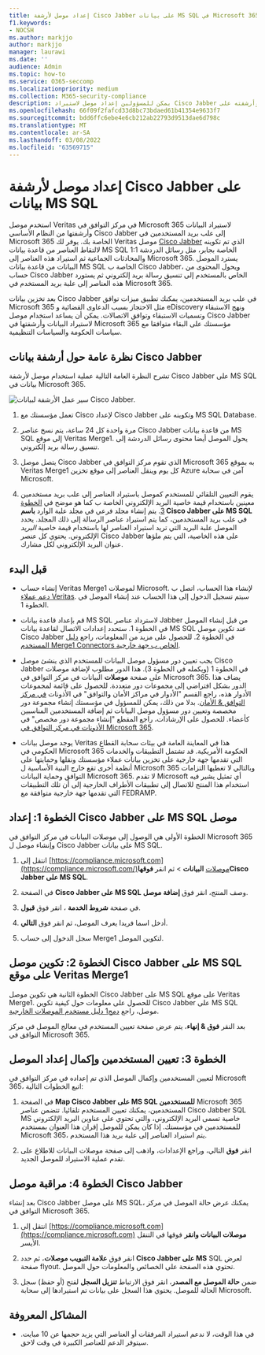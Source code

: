```yaml
---
title: إعداد موصل لأرشفة Cisco Jabber على بيانات MS SQL في Microsoft 365
f1.keywords:
- NOCSH
ms.author: markjjo
author: markjjo
manager: laurawi
ms.date: ''
audience: Admin
ms.topic: how-to
ms.service: O365-seccomp
ms.localizationpriority: medium
ms.collection: M365-security-compliance
description: يمكن للمسؤولين إعداد موصل لاستيراد Cisco Jabber وأرشفته على MS SQL من Veritas في Microsoft 365. يتيح لك هذا الموصل أرشفة البيانات من مصادر بيانات جهة خارجية في Microsoft 365. بعد أرشفة هذه البيانات، يمكنك استخدام ميزات التوافق مثل احتجاز قانوني والبحث في المحتوى ونهج الاستبقاء لإدارة بيانات جهة خارجية.
ms.openlocfilehash: 66f09f2fafcd33d8bc73bdaed61b41354e9633f7
ms.sourcegitcommit: bdd6ffc6ebe4e6cb212ab22793d9513dae6d798c
ms.translationtype: MT
ms.contentlocale: ar-SA
ms.lasthandoff: 03/08/2022
ms.locfileid: "63569715"
---
```

# <a name="set-up-a-connector-to-archive-cisco-jabber-on-ms-sql-data"></a>إعداد موصل لأرشفة Cisco Jabber على بيانات MS SQL

استخدم موصل Veritas في مركز التوافق في Microsoft 365 لاستيراد البيانات وأرشفتها من النظام الأساسي Cisco Jabber إلى علب بريد المستخدمين في Microsoft 365 الخاصة بك. يوفر لك Veritas موصل [Cisco Jabber](https://globanet.com/jabber/) الذي تم تكوينه لالتقاط العناصر من قاعدة بيانات MS SQL الخاصة بجابر، مثل رسائل الدردشة 1:1 والمحادثات الجماعية ثم استيراد هذه العناصر إلى Microsoft 365. يسترد الموصل البيانات من قاعدة بيانات MS SQL الخاصة ب Cisco Jabber، ويحول المحتوى من حساب Cisco Jabber الخاص بالمستخدم إلى تنسيق رسالة بريد إلكتروني ثم يستورد هذه العناصر إلى علبة بريد المستخدم في Microsoft 365.

بعد تخزين بيانات Cisco Jabber في علب بريد المستخدمين، يمكنك تطبيق ميزات توافق Microsoft 365 مثل الاحتجاز بسبب الدعاوى القضائية و eDiscovery ونهج الاستبقاء وتسميات الاستبقاء وتوافق الاتصالات. يمكن أن يساعد استخدام موصل Cisco Jabber لاستيراد البيانات وأرشفتها في Microsoft 365 مؤسستك على البقاء متوافقا مع سياسات الحكومة والسياسات التنظيمية.

## <a name="overview-of-archiving-cisco-jabber-data"></a>نظرة عامة حول أرشفة بيانات Cisco Jabber

تشرح النظرة العامة التالية عملية استخدام موصل لأرشفة Cisco Jabber على MS SQL بيانات في Microsoft 365.

![سير عمل الأرشفة لبيانات Cisco Jabber.](../media/CiscoJabberonMSSQLConnectorWorkflow.png)

1. تعمل مؤسستك مع Cisco لإعداد Cisco Jabber وتكوينه على MS SQL Database.

2. مرة واحدة كل 24 ساعة، يتم نسخ عناصر Cisco Jabber من قاعدة بيانات MS SQL إلى موقع Veritas Merge1. يحول الموصل أيضا محتوى رسائل الدردشة إلى تنسيق رسالة بريد إلكتروني.

3. يتصل موصل Cisco Jabber الذي تقوم مركز التوافق في Microsoft 365 به بموقع Veritas Merge1 كل يوم وينقل العناصر إلى موقع تخزين Azure آمن في سحابة Microsoft.

4. يقوم التعيين التلقائي للمستخدم كموصل باستيراد العناصر إلى علب بريد مستخدمين معينين باستخدام قيمة خاصية البريد الإلكتروني الخاصة  ب كما هو موضح في [الخطوة 3](#step-3-map-users-and-complete-the-connector-setup). يتم إنشاء مجلد فرعي في مجلد علبة الوارد **باسم Cisco Jabber على MS SQL** في علب بريد المستخدمين، كما يتم استيراد عناصر الرسالة إلى ذلك المجلد. يحدد الموصل علبة البريد التي تريد استيراد العناصر لها باستخدام قيمة خاصية *البريد* الإلكتروني. يحتوي كل عنصر Cisco Jabber على هذه الخاصية، التي يتم ملؤها عنوان البريد الإلكتروني لكل مشارك.

## <a name="before-you-begin"></a>قبل البدء

- إنشاء حساب Veritas Merge1 لموصلات Microsoft. لإنشاء هذا الحساب، اتصل ب [دعم عملاء Veritas](https://www.veritas.com/content/support/). سيتم تسجيل الدخول إلى هذا الحساب عند إنشاء الموصل في الخطوة 1.

- قم بإعداد قاعدة بيانات MS SQL لاسترداد عناصر Jabber من قبل إنشاء الموصل في الخطوة 1. ستحدد إعدادات الاتصال لقاعدة بيانات MS SQL عند تكوين موصل Cisco Jabber في الخطوة 2. للحصول على مزيد من المعلومات، راجع [دليل المستخدم Merge1 Connectors الخاص ب جهة خارجية](https://docs.ms.merge1.globanetportal.com/Merge1%20Third-Party%20Connectors%20Cisco%20Jabber%20on%20MS%20SQL%20User%20Guide%20.pdf).

- يجب تعيين دور مسؤول موصل البيانات للمستخدم الذي ينشئ موصل Cisco Jabber في الخطوة 1 (ويكمله في الخطوة 3). هذا الدور مطلوب لإضافة موصلات على صفحة **موصلات** البيانات في مركز التوافق في Microsoft 365. يضاف هذا الدور بشكل افتراضي إلى مجموعات دور متعددة. للحصول على قائمة لمجموعات الأدوار هذه، راجع القسم "الأدوار في مراكز الأمان والتوافق" في الأذونات [في مركز التوافق & الأمان](../security/office-365-security/permissions-in-the-security-and-compliance-center.md#roles-in-the-security--compliance-center). بدلا من ذلك، يمكن للمسؤول في مؤسستك إنشاء مجموعة دور مخصصة وتعيين دور مسؤول موصل البيانات ثم إضافة المستخدمين المناسبين كأعضاء. للحصول على الإرشادات، راجع المقطع "إنشاء مجموعة دور مخصص" في [الأذونات في مركز التوافق في Microsoft 365](microsoft-365-compliance-center-permissions.md#create-a-custom-role-group).

- يوجد موصل بيانات Veritas هذا في المعاينة العامة في بيئات سحابة القطاع الحكومي في Microsoft 365 الحكومة الأمريكية. قد تشتمل التطبيقات والخدمات التي تقدمها جهة خارجية على تخزين بيانات عملاء مؤسستك ونقلها وحمايتها على أنظمة أخرى تقع خارج البنية الأساسية ل Microsoft 365 وبالتالي لا تغطيها التزامات التوافق وحماية البيانات Microsoft 365. لا تقدم Microsoft أي تمثيل يشير فيه استخدام هذا المنتج للاتصال إلى تطبيقات  الأطراف الخارجية إلى أن تلك التطبيقات التي تقدمها جهة خارجية متوافقة مع FEDRAMP.

## <a name="step-1-set-up-the-cisco-jabber-on-ms-sql-connector"></a>الخطوة 1: إعداد Cisco Jabber على MS SQL موصل

الخطوة الأولى هي الوصول إلى موصلات  البيانات في مركز التوافق في Microsoft 365 وإنشاء موصل ل Cisco Jabber على بيانات MS SQL.

1. انتقل إلى [https://compliance.microsoft.com](https://compliance.microsoft.com/)موصلات **البيانات** >  ثم انقر **فوقهاCisco Jabber على MS SQL**.

2. في الصفحة **Cisco Jabber على MS SQL** وصف المنتج، انقر فوق **إضافة موصل**.

3. في صفحة **شروط الخدمة** ، انقر فوق **قبول**.

4. أدخل اسما فريدا يعرف الموصل، ثم انقر فوق **التالي**.

5. سجل الدخول إلى حساب Merge1 لتكوين الموصل.

## <a name="step-2-configure-the-cisco-jabber-on-ms-sql-connector-on-the-veritas-merge1-site"></a>الخطوة 2: تكوين موصل Cisco Jabber على MS SQL على موقع Veritas Merge1

الخطوة الثانية هي تكوين موصل Cisco Jabber على MS SQL على موقع Veritas Merge1. للحصول على معلومات حول كيفية تكوين Cisco Jabber على MS SQL موصل، راجع [دمج1 دليل مستخدم الموصلات الخارجية](https://docs.ms.merge1.globanetportal.com/Merge1%20Third-Party%20Connectors%20Cisco%20Jabber%20on%20MS%20SQL%20User%20Guide%20.pdf).

بعد النقر **فوق & إنهاء**، يتم عرض صفحة تعيين المستخدم  في معالج الموصل في مركز التوافق في Microsoft 365.

## <a name="step-3-map-users-and-complete-the-connector-setup"></a>الخطوة 3: تعيين المستخدمين وإكمال إعداد الموصل

لتعيين المستخدمين وإكمال الموصل الذي تم إعداده في مركز التوافق في Microsoft 365، اتبع الخطوات التالية:

1. في الصفحة **Map Cisco Jabber على MS SQL للمستخدمين** Microsoft 365 المستخدمين، يمكنك تعيين المستخدم تلقائيا. تتضمن عناصر Cisco Jabber SQL MS خاصية تسمى البريد الإلكتروني، والتي تحتوي على عناوين البريد الإلكتروني للمستخدمين في مؤسستك. إذا كان يمكن للموصل إقران هذا العنوان بمستخدم Microsoft 365، يتم استيراد العناصر إلى علبة بريد هذا المستخدم.

2. انقر **فوق** التالي، وراجع الإعدادات، واذهب إلى  صفحة موصلات البيانات للاطلاع على تقدم عملية الاستيراد للموصل الجديد.

## <a name="step-4-monitor-the-cisco-jabber-connector"></a>الخطوة 4: مراقبة موصل Cisco Jabber

بعد إنشاء Cisco Jabber على موصل MS SQL، يمكنك عرض حالة الموصل في مركز التوافق في Microsoft 365.

1. انتقل إلى [https://compliance.microsoft.com](https://compliance.microsoft.com) **موصلات البيانات وانقر** فوقها في التنقل الأيسر.

2. انقر فوق **علامة التبويب موصلات**، ثم حدد **Cisco Jabber على MS** SQL لعرض صفحة flyout. تحتوي هذه الصفحة على الخصائص والمعلومات حول الموصل.

3. ضمن **حالة الموصل مع المصدر**، انقر فوق الارتباط **تنزيل السجل** لفتح (أو حفظ) سجل الحالة للموصل. يحتوي هذا السجل على بيانات تم استيرادها إلى سحابة Microsoft.

## <a name="known-issues"></a>المشاكل المعروفة

- في هذا الوقت، لا ندعم استيراد المرفقات أو العناصر التي يزيد حجمها عن 10 مبايت. سيتوفر الدعم للعناصر الكبيرة في وقت لاحق.
